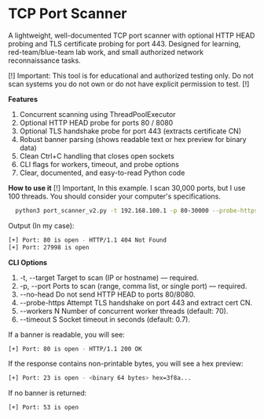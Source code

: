 # TCP Port Scanner

A lightweight, well-documented TCP port scanner with optional HTTP HEAD probing and TLS certificate probing for port 443.
Designed for learning, red-team/blue-team lab work, and small authorized network reconnaissance tasks.

[!] Important: This tool is for educational and authorized testing only. Do not scan systems you do not own or do not have explicit permission to test. [!]

**Features**

1) Concurrent scanning using ThreadPoolExecutor
2) Optional HTTP HEAD probe for ports 80 / 8080
3) Optional TLS handshake probe for port 443 (extracts certificate CN)
4) Robust banner parsing (shows readable text or hex preview for binary data)
5) Clean Ctrl+C handling that closes open sockets
6) CLI flags for workers, timeout, and probe options
7) Clear, documented, and easy-to-read Python code

**How to use it**
[!] Important, In this example. I scan 30,000 ports, but I use 100 threads. You should consider your computer's specifications.
```bash
  python3 port_scanner_v2.py -t 192.168.100.1 -p 80-30000 --probe-https --workers 100 --timeout 1
```
Output (In my case):
```bash
[+] Port: 80 is open - HTTP/1.1 404 Not Found
[+] Port: 27998 is open
```

**CLI Options**

  1) -t, --target       Target to scan (IP or hostname) — required.
  2) -p, --port         Ports to scan (range, comma list, or single port) — required.
  3) --no-head          Do not send HTTP HEAD to ports 80/8080.
  4) --probe-https      Attempt TLS handshake on port 443 and extract cert CN.
  5) --workers N        Number of concurrent worker threads (default: 70).
  6) --timeout S        Socket timeout in seconds (default: 0.7).

If a banner is readable, you will see:
```bash
[+] Port: 80 is open - HTTP/1.1 200 OK
```
If the response contains non-printable bytes, you will see a hex preview:
```bash
[+] Port: 23 is open - <binary 64 bytes> hex=3f8a...
```
If no banner is returned:
```bash
[+] Port: 53 is open
```
